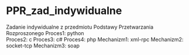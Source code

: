 # PPR_zad_indywidualne
 Zadanie indywidualne z przedmiotu Podstawy Przetwarzania Rozproszonego
Proces1: python </br>
Proces2: c
Proces3: c#
Proces4: php
Mechanizm1: xml-rpc
Mechanizm2: socket-tcp
Mechanizm3: soap
